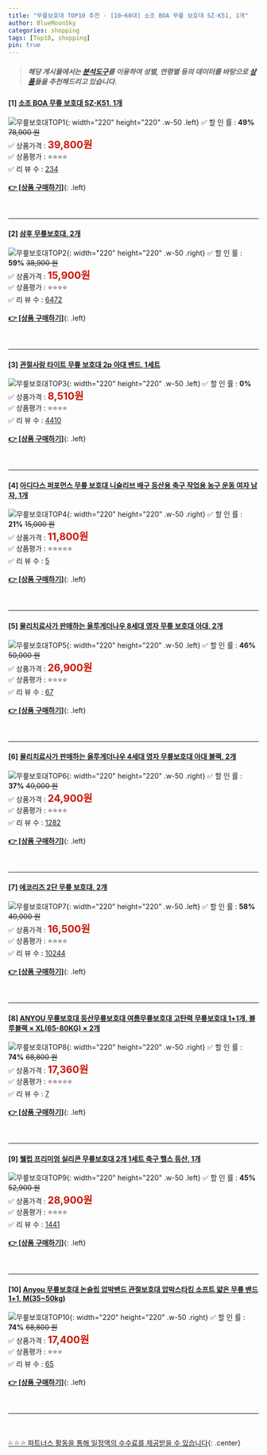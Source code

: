 ```yaml
---
title: "무릎보호대 TOP10 추천 - [10~60대] 소조 BOA 무릎 보호대 SZ-K51, 1개"
author: BlueMoonSky
categories: shopping
tags: [Top10, shopping]
pin: true
---
```


> ##### 해당 게시물에서는 [**분석도구**](https://itemscout.io/)를 이용하여 **성별**, **연령별** 등의 데이터를 바탕으로 [**상품**](https://link.coupang.com/a/baae76)들을 추천해드리고 있습니다.

#### [1] [소조 BOA 무릎 보호대 SZ-K51, 1개](https://link.coupang.com/re/AFFSDP?lptag=AF5964186&subid=bluemoonsky6999&pageKey=6645974310&traceid=V0-153&itemId=15209863647&vendorItemId=82210956444)
![무릎보호대TOP1](https://thumbnail6.coupangcdn.com/thumbnails/remote/230x230ex/image/vendor_inventory/7615/c9c5898f6c7c295fc72ca8f7710273da2d09ea54c2088d99357193b17572.jpg){: width="220" height="220" .w-50 .left}
✅ 할 인 률 : **49%** ~~<del class="base-price"> 78,900  </del>원~~<br>
✅ 상품가격 : <span style="font-size: 20px; color:#cb1400"> **39,800원** </span><br>
✅ 상품평가 : ⭐⭐⭐⭐<br>
✅ 리 뷰 수 : [234](https://link.coupang.com/re/AFFSDP?lptag=AF5964186&subid=bluemoonsky6999&pageKey=6645974310&traceid=V0-153&itemId=15209863647&vendorItemId=82210956444)<br>
<br>
[**👉  [상품 구매하기]**](https://link.coupang.com/re/AFFSDP?lptag=AF5964186&subid=bluemoonsky6999&pageKey=6645974310&traceid=V0-153&itemId=15209863647&vendorItemId=82210956444){: .left}
<br>
<br>
<br>

***

#### [2] [삼후 무릎보호대, 2개](https://link.coupang.com/re/AFFSDP?lptag=AF5964186&subid=bluemoonsky6999&pageKey=6575827990&traceid=V0-153&itemId=14778775312&vendorItemId=82040985343)
![무릎보호대TOP2](https://thumbnail6.coupangcdn.com/thumbnails/remote/230x230ex/image/vendor_inventory/c219/f9641e938445cf7f68528e71e63f4efe15126d9babf8b0ddb5db49b1d542.jpg){: width="220" height="220" .w-50 .right}
✅ 할 인 률 : **59%** ~~<del class="base-price"> 38,900  </del>원~~<br>
✅ 상품가격 : <span style="font-size: 20px; color:#cb1400"> **15,900원** </span><br>
✅ 상품평가 : ⭐⭐⭐⭐<br>
✅ 리 뷰 수 : [6472](https://link.coupang.com/re/AFFSDP?lptag=AF5964186&subid=bluemoonsky6999&pageKey=6575827990&traceid=V0-153&itemId=14778775312&vendorItemId=82040985343)<br>
<br>
[**👉  [상품 구매하기]**](https://link.coupang.com/re/AFFSDP?lptag=AF5964186&subid=bluemoonsky6999&pageKey=6575827990&traceid=V0-153&itemId=14778775312&vendorItemId=82040985343){: .left}
<br>
<br>
<br>

***

#### [3] [관절사랑 타이트 무릎 보호대 2p 아대 밴드, 1세트](https://link.coupang.com/re/AFFSDP?lptag=AF5964186&subid=bluemoonsky6999&pageKey=7417742876&traceid=V0-153&itemId=19235027025&vendorItemId=79997754048)
![무릎보호대TOP3](https://thumbnail9.coupangcdn.com/thumbnails/remote/230x230ex/image/retail/images/2021/12/28/18/9/ad9103d4-5c0b-4521-9a8f-e20b1d2ff6b0.jpg){: width="220" height="220" .w-50 .left}
✅ 할 인 률 : **0%** <br>
✅ 상품가격 : <span style="font-size: 20px; color:#cb1400"> **8,510원** </span><br>
✅ 상품평가 : ⭐⭐⭐⭐<br>
✅ 리 뷰 수 : [4410](https://link.coupang.com/re/AFFSDP?lptag=AF5964186&subid=bluemoonsky6999&pageKey=7417742876&traceid=V0-153&itemId=19235027025&vendorItemId=79997754048)<br>
<br>
[**👉  [상품 구매하기]**](https://link.coupang.com/re/AFFSDP?lptag=AF5964186&subid=bluemoonsky6999&pageKey=7417742876&traceid=V0-153&itemId=19235027025&vendorItemId=79997754048){: .left}
<br>
<br>
<br>

***

#### [4] [아디다스 퍼포먼스 무릎 보호대 니슬리브 배구 등산용 축구 작업용 농구 운동 여자 남자, 1개](https://link.coupang.com/re/AFFSDP?lptag=AF5964186&subid=bluemoonsky6999&pageKey=7022994295&traceid=V0-153&itemId=20017101167&vendorItemId=87113880002)
![무릎보호대TOP4](https://thumbnail10.coupangcdn.com/thumbnails/remote/230x230ex/image/vendor_inventory/4f86/eb2774257b149d0f31643b29e37d5ce3c0bd4e569f9304376db984abe827.jpg){: width="220" height="220" .w-50 .right}
✅ 할 인 률 : **21%** ~~<del class="base-price"> 15,000  </del>원~~<br>
✅ 상품가격 : <span style="font-size: 20px; color:#cb1400"> **11,800원** </span><br>
✅ 상품평가 : ⭐⭐⭐⭐⭐<br>
✅ 리 뷰 수 : [5](https://link.coupang.com/re/AFFSDP?lptag=AF5964186&subid=bluemoonsky6999&pageKey=7022994295&traceid=V0-153&itemId=20017101167&vendorItemId=87113880002)<br>
<br>
[**👉  [상품 구매하기]**](https://link.coupang.com/re/AFFSDP?lptag=AF5964186&subid=bluemoonsky6999&pageKey=7022994295&traceid=V0-153&itemId=20017101167&vendorItemId=87113880002){: .left}
<br>
<br>
<br>

***

#### [5] [물리치료사가 판매하는 올투게더나우 8세대 영자 무릎 보호대 아대, 2개](https://link.coupang.com/re/AFFSDP?lptag=AF5964186&subid=bluemoonsky6999&pageKey=7519274482&traceid=V0-153&itemId=19718179160&vendorItemId=86822372798)
![무릎보호대TOP5](https://thumbnail9.coupangcdn.com/thumbnails/remote/230x230ex/image/vendor_inventory/6c10/ec767bf8680c6441a68aee2a7f777d19a7a75b65f016401d595d8d7f491d.png){: width="220" height="220" .w-50 .left}
✅ 할 인 률 : **46%** ~~<del class="base-price"> 50,000  </del>원~~<br>
✅ 상품가격 : <span style="font-size: 20px; color:#cb1400"> **26,900원** </span><br>
✅ 상품평가 : ⭐⭐⭐⭐<br>
✅ 리 뷰 수 : [67](https://link.coupang.com/re/AFFSDP?lptag=AF5964186&subid=bluemoonsky6999&pageKey=7519274482&traceid=V0-153&itemId=19718179160&vendorItemId=86822372798)<br>
<br>
[**👉  [상품 구매하기]**](https://link.coupang.com/re/AFFSDP?lptag=AF5964186&subid=bluemoonsky6999&pageKey=7519274482&traceid=V0-153&itemId=19718179160&vendorItemId=86822372798){: .left}
<br>
<br>
<br>

***

#### [6] [물리치료사가 판매하는 올투게더나우 4세대 영자 무릎보호대 아대 블랙, 2개](https://link.coupang.com/re/AFFSDP?lptag=AF5964186&subid=bluemoonsky6999&pageKey=6669918410&traceid=V0-153&itemId=19412782102&vendorItemId=86533382035)
![무릎보호대TOP6](https://thumbnail9.coupangcdn.com/thumbnails/remote/230x230ex/image/vendor_inventory/6bcc/4804fe833865cb1db7e99b69cd403ecd4521462299543e98eff77c02aa04.png){: width="220" height="220" .w-50 .right}
✅ 할 인 률 : **37%** ~~<del class="base-price"> 40,000  </del>원~~<br>
✅ 상품가격 : <span style="font-size: 20px; color:#cb1400"> **24,900원** </span><br>
✅ 상품평가 : ⭐⭐⭐⭐<br>
✅ 리 뷰 수 : [1282](https://link.coupang.com/re/AFFSDP?lptag=AF5964186&subid=bluemoonsky6999&pageKey=6669918410&traceid=V0-153&itemId=19412782102&vendorItemId=86533382035)<br>
<br>
[**👉  [상품 구매하기]**](https://link.coupang.com/re/AFFSDP?lptag=AF5964186&subid=bluemoonsky6999&pageKey=6669918410&traceid=V0-153&itemId=19412782102&vendorItemId=86533382035){: .left}
<br>
<br>
<br>

***

#### [7] [에코리즈 2단 무릎 보호대, 2개](https://link.coupang.com/re/AFFSDP?lptag=AF5964186&subid=bluemoonsky6999&pageKey=1333344&traceid=V0-153&itemId=18741315981&vendorItemId=85873587383)
![무릎보호대TOP7](https://thumbnail10.coupangcdn.com/thumbnails/remote/230x230ex/image/retail/images/6b351ecf-9bec-42f1-a1f0-0327b07b6ab75674625954517011442.png){: width="220" height="220" .w-50 .left}
✅ 할 인 률 : **58%** ~~<del class="base-price"> 40,000  </del>원~~<br>
✅ 상품가격 : <span style="font-size: 20px; color:#cb1400"> **16,500원** </span><br>
✅ 상품평가 : ⭐⭐⭐⭐<br>
✅ 리 뷰 수 : [10244](https://link.coupang.com/re/AFFSDP?lptag=AF5964186&subid=bluemoonsky6999&pageKey=1333344&traceid=V0-153&itemId=18741315981&vendorItemId=85873587383)<br>
<br>
[**👉  [상품 구매하기]**](https://link.coupang.com/re/AFFSDP?lptag=AF5964186&subid=bluemoonsky6999&pageKey=1333344&traceid=V0-153&itemId=18741315981&vendorItemId=85873587383){: .left}
<br>
<br>
<br>

***

#### [8] [ANYOU 무릎보호대 등산무릎보호대 여름무릎보호대 고탄력 무릎보호대 1+1개, 블루블랙 × XL(65-80KG) × 2개](https://link.coupang.com/re/AFFSDP?lptag=AF5964186&subid=bluemoonsky6999&pageKey=7429675191&traceid=V0-153&itemId=19293656430&vendorItemId=86858195381)
![무릎보호대TOP8](https://thumbnail10.coupangcdn.com/thumbnails/remote/230x230ex/image/vendor_inventory/f339/e0da19c8d4cf9efe04667990db056bada44f936ba70bdc03d7af46471913.jpeg){: width="220" height="220" .w-50 .right}
✅ 할 인 률 : **74%** ~~<del class="base-price"> 68,800  </del>원~~<br>
✅ 상품가격 : <span style="font-size: 20px; color:#cb1400"> **17,360원** </span><br>
✅ 상품평가 : ⭐⭐⭐⭐⭐<br>
✅ 리 뷰 수 : [7](https://link.coupang.com/re/AFFSDP?lptag=AF5964186&subid=bluemoonsky6999&pageKey=7429675191&traceid=V0-153&itemId=19293656430&vendorItemId=86858195381)<br>
<br>
[**👉  [상품 구매하기]**](https://link.coupang.com/re/AFFSDP?lptag=AF5964186&subid=bluemoonsky6999&pageKey=7429675191&traceid=V0-153&itemId=19293656430&vendorItemId=86858195381){: .left}
<br>
<br>
<br>

***

#### [9] [웰럽 프리미엄 실리콘 무릎보호대 2개 1세트 축구 헬스 등산, 1개](https://link.coupang.com/re/AFFSDP?lptag=AF5964186&subid=bluemoonsky6999&pageKey=7394088499&traceid=V0-153&itemId=19122932320&vendorItemId=71426358488)
![무릎보호대TOP9](https://thumbnail6.coupangcdn.com/thumbnails/remote/230x230ex/image/vendor_inventory/5b81/91285b9de0a9866f3ef8b8e45e89b219b18b4b775dd8753e4b0fc16f798c.jpg){: width="220" height="220" .w-50 .left}
✅ 할 인 률 : **45%** ~~<del class="base-price"> 52,900  </del>원~~<br>
✅ 상품가격 : <span style="font-size: 20px; color:#cb1400"> **28,900원** </span><br>
✅ 상품평가 : ⭐⭐⭐⭐<br>
✅ 리 뷰 수 : [1441](https://link.coupang.com/re/AFFSDP?lptag=AF5964186&subid=bluemoonsky6999&pageKey=7394088499&traceid=V0-153&itemId=19122932320&vendorItemId=71426358488)<br>
<br>
[**👉  [상품 구매하기]**](https://link.coupang.com/re/AFFSDP?lptag=AF5964186&subid=bluemoonsky6999&pageKey=7394088499&traceid=V0-153&itemId=19122932320&vendorItemId=71426358488){: .left}
<br>
<br>
<br>

***

#### [10] [Anyou 무릎보호대 논슬립 압박밴드 관절보호대 압박스타킹 소프트 얇은 무릎 밴드 1+1, M(35~50kg)](https://link.coupang.com/re/AFFSDP?lptag=AF5964186&subid=bluemoonsky6999&pageKey=7263450841&traceid=V0-153&itemId=18506470882&vendorItemId=87246474166)
![무릎보호대TOP10](https://thumbnail7.coupangcdn.com/thumbnails/remote/230x230ex/image/vendor_inventory/b1a1/2227b4d2c22e7f4d26f86c04e20e84e6052739469739bbcf0f04b1a1af0e.jpg){: width="220" height="220" .w-50 .right}
✅ 할 인 률 : **74%** ~~<del class="base-price"> 68,800  </del>원~~<br>
✅ 상품가격 : <span style="font-size: 20px; color:#cb1400"> **17,400원** </span><br>
✅ 상품평가 : ⭐⭐⭐<br>
✅ 리 뷰 수 : [65](https://link.coupang.com/re/AFFSDP?lptag=AF5964186&subid=bluemoonsky6999&pageKey=7263450841&traceid=V0-153&itemId=18506470882&vendorItemId=87246474166)<br>
<br>
[**👉  [상품 구매하기]**](https://link.coupang.com/re/AFFSDP?lptag=AF5964186&subid=bluemoonsky6999&pageKey=7263450841&traceid=V0-153&itemId=18506470882&vendorItemId=87246474166){: .left}
<br>
<br>
<br>

***
<br><br>[💦 💦 💦 파트너스 활동을 통해 일정액의 수수료를 제공받을 수 있습니다](https://link.coupang.com/a/baae76){: .center}